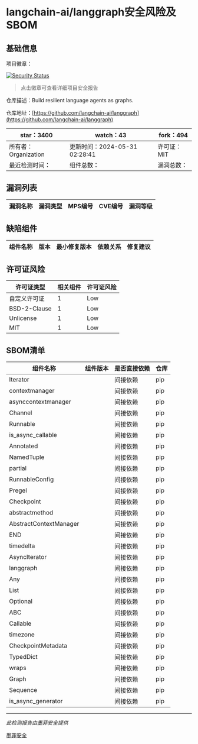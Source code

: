# langchain-ai/langgraph安全风险及SBOM

## 基础信息

项目徽章：

[![Security Status](https://www.murphysec.com/platform3/v31/badge/1796252436731609088.svg)](https://www.murphysec.com/console/report/1752048799216578560/1796252436731609088)

> 点击徽章可查看详细项目安全报告

仓库描述：Build resilient language agents as graphs.

仓库地址：[https://github.com/langchain-ai/langgraph](https://github.com/langchain-ai/langgraph)

| star：3400 | watch：43 | fork：494 |
| ----------- | -------------- | ------------ |
| 所有者：Organization | 更新时间：2024-05-31 02:28:41 | 许可证：MIT |
| 最近检测时间： | 组件总数： | 漏洞总数： |




## 漏洞列表

| 漏洞名称 | 漏洞类型 | MPS编号 | CVE编号 | 漏洞等级 |
| ------- | ------ | ------- | ------ | ----- |





## 缺陷组件

| 组件名称 | 版本 | 最小修复版本 | 依赖关系 | 修复建议 |
| -------- | ---- | ------------ | -------- | -------- |





## 许可证风险

| 许可证类型 | 相关组件 | 许可证风险 |
| ---------- | -------- | ---------- |
|自定义许可证|1|Low|
|BSD-2-Clause|1|Low|
|Unlicense|1|Low|
|MIT|1|Low|




## SBOM清单

| 组件名称 | 组件版本 | 是否直接依赖 | 仓库 |
| -------- | -------- | ------------ | ---- |
|Iterator||间接依赖|pip|
|contextmanager||间接依赖|pip|
|asynccontextmanager||间接依赖|pip|
|Channel||间接依赖|pip|
|Runnable||间接依赖|pip|
|is_async_callable||间接依赖|pip|
|Annotated||间接依赖|pip|
|NamedTuple||间接依赖|pip|
|partial||间接依赖|pip|
|RunnableConfig||间接依赖|pip|
|Pregel||间接依赖|pip|
|Checkpoint||间接依赖|pip|
|abstractmethod||间接依赖|pip|
|AbstractContextManager||间接依赖|pip|
|END||间接依赖|pip|
|timedelta||间接依赖|pip|
|AsyncIterator||间接依赖|pip|
|langgraph||间接依赖|pip|
|Any||间接依赖|pip|
|List||间接依赖|pip|
|Optional||间接依赖|pip|
|ABC||间接依赖|pip|
|Callable||间接依赖|pip|
|timezone||间接依赖|pip|
|CheckpointMetadata||间接依赖|pip|
|TypedDict||间接依赖|pip|
|wraps||间接依赖|pip|
|Graph||间接依赖|pip|
|Sequence||间接依赖|pip|
|is_async_generator||间接依赖|pip|


------

*此检测报告由墨菲安全提供*

[墨菲安全](www.murphysec.com)